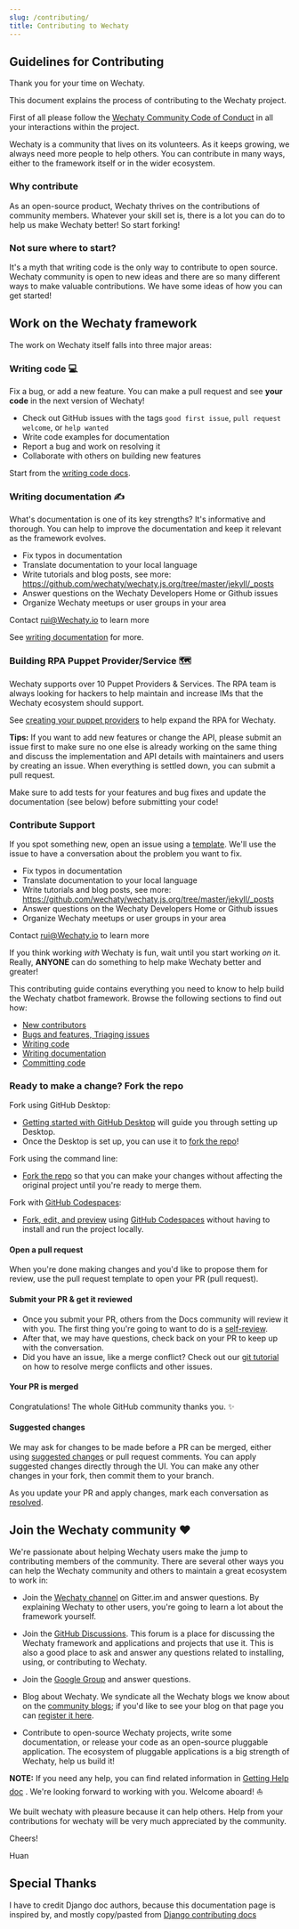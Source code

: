 ```yaml
---
slug: /contributing/
title: Contributing to Wechaty
---
```


## Guidelines for Contributing

Thank you for your time on Wechaty.

This document explains the process of contributing to the Wechaty project.

First of all please follow the [Wechaty Community Code of Conduct](code-of-conduct.md) in all your interactions within the project.

Wechaty is a community that lives on its volunteers. As it keeps growing, we always need more people to help others. You can contribute in many ways, either to the framework itself or in the wider ecosystem.

### Why contribute

As an open-source product, Wechaty thrives on the contributions of community members. Whatever your skill set is, there is a lot you can do to help us make Wechaty better!
So start forking!

### Not sure where to start?

It's a myth that writing code is the only way to contribute to open source. Wechaty community is open to new ideas and there are so many different ways to make valuable contributions. We have some ideas of how you can get started!

## Work on the Wechaty framework

The work on Wechaty itself falls into three major areas:

### Writing code 💻

Fix a bug, or add a new feature. You can make a pull request and see **your
code** in the next version of Wechaty!

- Check out GitHub issues with the tags `good first issue`, `pull request welcome`, or `help wanted`
- Write code examples for documentation
- Report a bug and work on resolving it
- Collaborate with others on building new features

Start from the [writing code docs](coding.md).

### Writing documentation ✍️

What's documentation is one of its key strengths? It's informative
and thorough. You can help to improve the documentation and keep it
relevant as the framework evolves.

- Fix typos in documentation
- Translate documentation to your local language
- Write tutorials and blog posts, see more: <https://github.com/wechaty/wechaty.js.org/tree/master/jekyll/_posts>
- Answer questions on the Wechaty Developers Home or Github issues
- Organize Wechaty meetups or user groups in your area

Contact rui@Wechaty.io to learn more

See [writing documentation](documentation.md) for more.

### Building RPA Puppet Provider/Service 🗺️

Wechaty supports over 10 Puppet Providers & Services.
The RPA team is always looking for hackers
to help maintain and increase IMs that the Wechaty ecosystem should support.

See [creating your puppet providers](../puppet-providers/diy.md)
to help expand the RPA for Wechaty.

**Tips:**
If you want to add new features or change the API, please submit an issue first to make sure no one else is already working on the same thing and discuss the implementation and API details with maintainers and users by creating an issue. When everything is settled down, you can submit a pull request.

Make sure to add tests for your features and bug fixes and update the documentation (see below) before submitting your code!

### Contribute Support

If you spot something new, open an issue using a [template](https://github.com/wechaty/openapi/issues/new/choose). We'll use the issue to have a conversation about the problem you want to fix.

- Fix typos in documentation
- Translate documentation to your local language
- Write tutorials and blog posts, see more: <https://github.com/wechaty/wechaty.js.org/tree/master/jekyll/_posts>
- Answer questions on the Wechaty Developers Home or Github issues
- Organize Wechaty meetups or user groups in your area

Contact rui@Wechaty.io to learn more

If you think working _with_ Wechaty is fun, wait until you start working _on_
it. Really, **ANYONE** can do something to help make Wechaty better and greater!

This contributing guide contains everything you need to know to help build the
Wechaty chatbot framework. Browse the following sections to find out how:

- [New contributors](new-contributors.md)
- [Bugs and features, Triaging issues](issues.md)
- [Writing code](coding.md)
- [Writing documentation](documentation.md)
- [Committing code](pulls.md)

### Ready to make a change? Fork the repo

Fork using GitHub Desktop:

- [Getting started with GitHub Desktop](https://docs.github.com/en/desktop/installing-and-configuring-github-desktop/getting-started-with-github-desktop) will guide you through setting up Desktop.
- Once the Desktop is set up, you can use it to [fork the repo](https://docs.github.com/en/desktop/contributing-and-collaborating-using-github-desktop/cloning-and-forking-repositories-from-github-desktop)!

Fork using the command line:

- [Fork the repo](https://docs.github.com/en/github/getting-started-with-github/fork-a-repo#fork-an-example-repository) so that you can make your changes without affecting the original project until you're ready to merge them.

Fork with [GitHub Codespaces](https://github.com/features/codespaces):

- [Fork, edit, and preview](https://docs.github.com/en/free-pro-team@latest/github/developing-online-with-codespaces/creating-a-codespace) using [GitHub Codespaces](https://github.com/features/codespaces) without having to install and run the project locally.

#### Open a pull request

When you're done making changes and you'd like to propose them for review, use the pull request template to open your PR (pull request).

#### Submit your PR & get it reviewed

- Once you submit your PR, others from the Docs community will review it with you. The first thing you're going to want to do is a [self-review](#self-review).
- After that, we may have questions, check back on your PR to keep up with the conversation.
- Did you have an issue, like a merge conflict? Check out our [git tutorial](https://lab.github.com/githubtraining/managing-merge-conflicts) on how to resolve merge conflicts and other issues.

#### Your PR is merged

Congratulations! The whole GitHub community thanks you. :sparkles:

#### Suggested changes

We may ask for changes to be made before a PR can be merged, either using [suggested changes](https://docs.github.com/en/github/collaborating-with-issues-and-pull-requests/incorporating-feedback-in-your-pull-request) or pull request comments. You can apply suggested changes directly through the UI. You can make any other changes in your fork, then commit them to your branch.

As you update your PR and apply changes, mark each conversation as [resolved](https://docs.github.com/en/github/collaborating-with-issues-and-pull-requests/commenting-on-a-pull-request#resolving-conversations).

## Join the Wechaty community ❤️

We're passionate about helping Wechaty users make the jump to contributing
members of the community. There are several other ways you can help the
Wechaty community and others to maintain a great ecosystem to work in:

- Join the [Wechaty channel](https://gitter.im/wechaty/wechaty)
  on Gitter.im and answer questions.
  By explaining Wechaty to other users, you're going to learn a lot about the
  framework yourself.

- Join the [GitHub Discussions](https://github.com/wechaty/wechaty/discussions).
  This forum is a place for discussing the Wechaty framework and applications and projects that use it. This is also a good place to ask and answer any questions related to installing, using, or
  contributing to Wechaty.

- Join the [Google Group](https://groups.google.com/g/wechaty) and answer questions.

- Blog about Wechaty. We syndicate all the Wechaty blogs we know about on
  the [community blogs](https://wechaty.js.org/blog);
  if you'd like to see your blog on that page you can [register it here](blog.md).

- Contribute to open-source Wechaty projects, write some documentation, or release your code as an open-source pluggable application. The ecosystem of pluggable applications is a big strength of Wechaty, help us
  build it!

**NOTE:** If you need any help, you can find related information in [Getting Help doc](getting-help.md)
.
We're looking forward to working with you. Welcome aboard! ⛵️

We built wechaty with pleasure because it can help others. Help from your contributions for wechaty will be very much appreciated by the community.

Cheers!

Huan

## Special Thanks

I have to credit Django doc authors, because this documentation page is inspired by, and mostly copy/pasted from [Django contributing docs](https://github.com/django/django/blob/main/docs/internals/contributing/index.txt)
